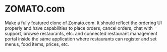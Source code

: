 # ZOMATO.com
Make a fully featured clone of Zomato.com. It should reflect the ordering UI properly and have capabilities to place orders, cancel orders, chat with support, browse restaurants, etc. and connected restaurant management portal inside the same application where restaurants can register and set menus, food items, prices, etc.
